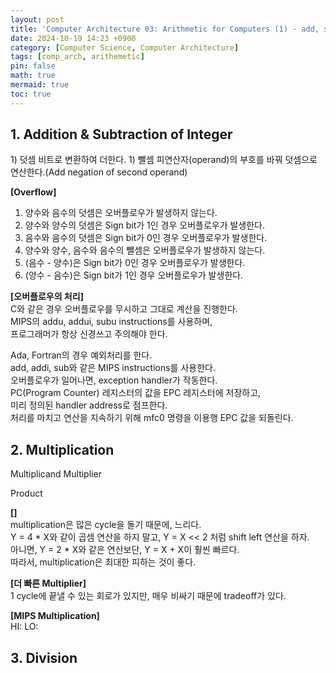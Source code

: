 ```yaml
---
layout: post
title: 'Computer Architecture 03: Arithmetic for Computers (1) - add, sub, mul and div'
date: 2024-10-19 14:23 +0900
category: [Computer Science, Computer Architecture]
tags: [comp_arch, arithemetic]
pin: false
math: true
mermaid: true
toc: true
---
```


<h2>1. Addition & Subtraction of Integer</h2>  
1) 덧셈  
비트로 변환하여 더한다.  
1) 뺄셈  
피연산자(operand)의 부호를 바꿔 덧셈으로 연산한다.(Add negation of second operand)  

**[Overflow]**  
1) 양수와 음수의 덧셈은 오버플로우가 발생하지 않는다.  
2) 양수와 양수의 덧셈은 Sign bit가 1인 경우 오버플로우가 발생한다.  
3) 음수와 음수의 덧셈은 Sign bit가 0인 경우 오버플로우가 발생한다.  
4) 양수와 양수, 음수와 음수의 뺄셈은 오버플로우가 발생하지 않는다.  
5) (음수 - 양수)은 Sign bit가 0인 경우 오버플로우가 발생한다.  
6) (양수 - 음수)은 Sign bit가 1인 경우 오버플로우가 발생한다.  

**[오버플로우의 처리]**  
C와 같은 경우 오버플로우를 무시하고 그대로 계산을 진행한다.  
MIPS의 addu, addui, subu instructions를 사용하며,  
프로그래머가 항상 신경쓰고 주의해야 한다.  

Ada, Fortran의 경우 예외처리를 한다.  
add, addi, sub와 같은 MIPS instructions를 사용한다.  
오버플로우가 일어나면, exception handler가 작동한다.  
PC(Program Counter) 레지스터의 값을 EPC 레지스터에 저장하고,  
미리 정의된 handler address로 점프한다.  
처리를 마치고 연산을 지속하기 위해 mfc0 명령을 이용행 EPC 값을 되돌린다.  

<h2>2. Multiplication</h2>  
Multiplicand  
Multiplier  

Product  

**[]**  
multiplication은 많은 cycle을 돌기 때문에, 느리다.  
Y = 4 * X와 같이 곱셈 연산을 하지 말고, Y = X << 2 처럼 shift left 연산을 하자.  
아니면, Y = 2 * X와 같은 연산보단, Y = X + X이 훨씬 빠르다.  
따라서, multiplication은 최대한 피하는 것이 좋다.  

**[더 빠른 Multiplier]**  
1 cycle에 끝낼 수 있는 회로가 있지만, 매우 비싸기 때문에 tradeoff가 있다.  

**[MIPS Multiplication]**  
HI: 
LO:

<h2>3. Division</h2>  

<h2></h2>  
